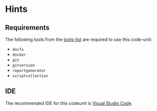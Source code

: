 # Hints

## Requirements

The following tools from the [tools-list](https://github.com/anionDev/ScriptCollection/blob/main/ScriptCollection/Other/Reference/ReferenceContent/articles/RequiredToolsForCommonProjectStructure.md#Tools) are required to use this code-unit:

- `docfx`
- `docker`
- `git`
- `gitversion`
- `reportgenerator`
- `scriptcollection`

## IDE

The recommended IDE for this codeunit is [Visual Studio Code](https://code.visualstudio.com/).
